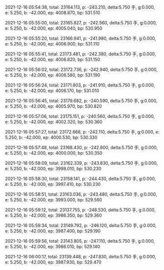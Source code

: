 2021-12-16 05:54:38, total: 23164.113, p: -243.210, delta:5.750 手, g:0.000, e: 5.250, b: -42.000, ep: 4008.870, bp: 531.510

2021-12-16 05:55:00, total: 23165.827, p: -242.560, delta:5.750 手, g:0.000, e: 5.250, b: -42.000, ep: 4005.040, bp: 530.950

2021-12-16 05:55:20, total: 23166.941, p: -241.980, delta:5.750 手, g:0.000, e: 5.250, b: -42.000, ep: 4006.900, bp: 531.110

2021-12-16 05:55:41, total: 23173.481, p: -242.380, delta:5.750 手, g:0.000, e: 5.250, b: -42.000, ep: 4006.820, bp: 531.150

2021-12-16 05:56:02, total: 23172.736, p: -242.940, delta:5.750 手, g:0.000, e: 5.250, b: -42.000, ep: 4006.580, bp: 531.190

2021-12-16 05:56:24, total: 23171.803, p: -241.910, delta:5.750 手, g:0.000, e: 5.250, b: -42.000, ep: 4006.170, bp: 531.010

2021-12-16 05:56:45, total: 23179.682, p: -240.590, delta:5.750 手, g:0.000, e: 5.250, b: -42.000, ep: 4005.970, bp: 530.820

2021-12-16 05:57:06, total: 23175.151, p: -240.560, delta:5.750 手, g:0.000, e: 5.250, b: -42.000, ep: 4002.320, bp: 530.360

2021-12-16 05:57:27, total: 23172.668, p: -242.110, delta:5.750 手, g:0.000, e: 5.250, b: -42.000, ep: 4000.530, bp: 530.330

2021-12-16 05:57:48, total: 23168.430, p: -242.800, delta:5.750 手, g:0.000, e: 5.250, b: -42.000, ep: 4000.000, bp: 530.350

2021-12-16 05:58:09, total: 23162.339, p: -243.830, delta:5.750 手, g:0.000, e: 5.250, b: -42.000, ep: 3998.010, bp: 530.230

2021-12-16 05:58:30, total: 23158.141, p: -244.430, delta:5.750 手, g:0.000, e: 5.250, b: -42.000, ep: 3997.410, bp: 530.230

2021-12-16 05:58:51, total: 23163.036, p: -243.480, delta:5.750 手, g:0.000, e: 5.250, b: -42.000, ep: 3993.000, bp: 529.560

2021-12-16 05:59:12, total: 23137.755, p: -248.530, delta:5.750 手, g:0.000, e: 5.250, b: -42.000, ep: 3986.350, bp: 529.360

2021-12-16 05:59:34, total: 23149.792, p: -246.120, delta:5.750 手, g:0.000, e: 5.250, b: -42.000, ep: 3987.400, bp: 529.190

2021-12-16 05:59:56, total: 23143.805, p: -247.110, delta:5.750 手, g:0.000, e: 5.250, b: -42.000, ep: 3986.010, bp: 529.140

2021-12-16 06:00:17, total: 23139.448, p: -247.830, delta:5.750 手, g:0.000, e: 5.250, b: -42.000, ep: 3987.930, bp: 529.470